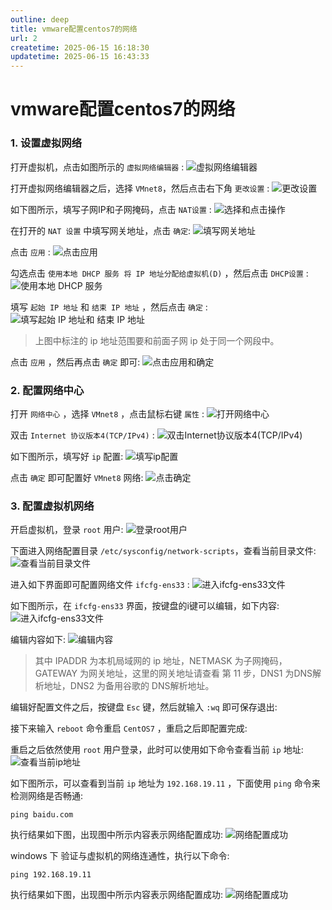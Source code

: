 ```yaml
---
outline: deep
title: vmware配置centos7的网络
url: 2
createtime: 2025-06-15 16:18:30
updatetime: 2025-06-15 16:43:33
---
```


# vmware配置centos7的网络

### 1. 设置虚拟网络

打开虚拟机，点击如图所示的 `虚拟网络编辑器` :
![虚拟网络编辑器](/uploads/2025/06/15/28.png)

打开虚拟网络编辑器之后，选择 `VMnet8`，然后点击右下角 `更改设置` :
![更改设置](/uploads/2025/06/15/29.png)

如下图所示，填写子网IP和子网掩码，点击 `NAT设置` :
![选择和点击操作](/uploads/2025/06/15/30.png)

在打开的 `NAT 设置` 中填写网关地址，点击 `确定`:
![填写网关地址](/uploads/2025/06/15/31.png)

点击 `应用` :
![点击应用](/uploads/2025/06/15/32.png)

勾选点击 `使用本地 DHCP 服务 将 IP 地址分配给虚拟机(D)` ，然后点击 `DHCP设置` :
![使用本地 DHCP 服务](/uploads/2025/06/15/33.png)

填写 `起始 IP 地址` 和 `结束 IP 地址` ，然后点击 `确定` :
![填写起始 IP 地址和 结束 IP 地址](/uploads/2025/06/15/34.png)

> 上图中标注的 ip 地址范围要和前面子网 ip 处于同一个网段中。

点击 `应用` ，然后再点击 `确定` 即可:
![点击应用和确定](/uploads/2025/06/15/35.png)


### 2. 配置网络中心

打开 `网络中心` ，选择 `VMnet8` ，点击鼠标右键 `属性` :
![打开网络中心](/uploads/2025/06/15/36.png)

双击 `Internet 协议版本4(TCP/IPv4)` :
![双击Internet协议版本4(TCP/IPv4)](/uploads/2025/06/15/37.png)

如下图所示，填写好 `ip` 配置:
![填写ip配置](/uploads/2025/06/15/38.png)

点击 `确定` 即可配置好 `VMnet8` 网络:
![点击确定](/uploads/2025/06/15/39.png)


### 3. 配置虚拟机网络

开启虚拟机，登录 `root` 用户: 
![登录root用户](/uploads/2025/06/15/40.png)

下面进入网络配置目录 `/etc/sysconfig/network-scripts`，查看当前目录文件:
![查看当前目录文件](/uploads/2025/06/15/41.png)

进入如下界面即可配置网络文件 `ifcfg-ens33` :
![进入ifcfg-ens33文件](/uploads/2025/06/15/42.png)

如下图所示，在 `ifcfg-ens33` 界面，按键盘的i键可以编辑，如下内容:
![进入ifcfg-ens33文件](/uploads/2025/06/15/42.png)

编辑内容如下:
![编辑内容](/uploads/2025/06/15/43.png)

> 其中 IPADDR 为本机局域网的 ip 地址，NETMASK 为子网掩码，GATEWAY 为网关地址，这里的网关地址请查看 第 11 步，DNS1 为DNS解析地址，DNS2 为备用谷歌的 DNS解析地址。

编辑好配置文件之后，按键盘 `Esc` 键，然后就输入 `:wq` 即可保存退出:

接下来输入 `reboot` 命令重启 `CentOS7` ，重启之后即配置完成:

重启之后依然使用 `root` 用户登录，此时可以使用如下命令查看当前 `ip` 地址:
![查看当前ip地址](/uploads/2025/06/15/44.png)

如下图所示，可以查看到当前 `ip` 地址为 `192.168.19.11` ，下面使用 `ping` 命令来检测网络是否畅通:

```shell
ping baidu.com
```

执行结果如下图，出现图中所示内容表示网络配置成功:
![网络配置成功](/uploads/2025/06/15/45.png)

windows 下 验证与虚拟机的网络连通性，执行以下命令:
```shell
ping 192.168.19.11
```

执行结果如下图，出现图中所示内容表示网络配置成功:
![网络配置成功](/uploads/2025/06/15/46.png)